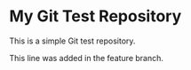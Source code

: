 # My Git Test Repository
This is a simple Git test repository.

This line was added in the feature branch.